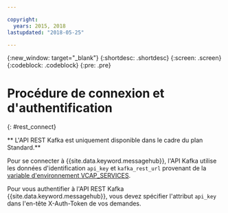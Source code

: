 ```yaml
---

copyright:
  years: 2015, 2018
lastupdated: "2018-05-25"

---
```


{:new_window: target="_blank"}
{:shortdesc: .shortdesc}
{:screen: .screen}
{:codeblock: .codeblock}
{:pre: .pre}

# Procédure de connexion et d'authentification
{: #rest_connect}

<!-- info moved to eventstreams025.md because of doc app changes -->
** L'API REST Kafka est uniquement disponible dans le cadre du plan Standard.**
<br/>

Pour se connecter à {{site.data.keyword.messagehub}}, l'API Kafka utilise les données d'identification <code>api_key</code> et <code>kafka_rest_url</code> provenant de la [variable d'environnement VCAP_SERVICES](/docs/services/EventStreams/eventstreams127.html).

Pour vous authentifier à l'API REST Kafka {{site.data.keyword.messagehub}}, vous devez spécifier l'attribut <code>api_key</code> dans l'en-tête X-Auth-Token de vos demandes.
